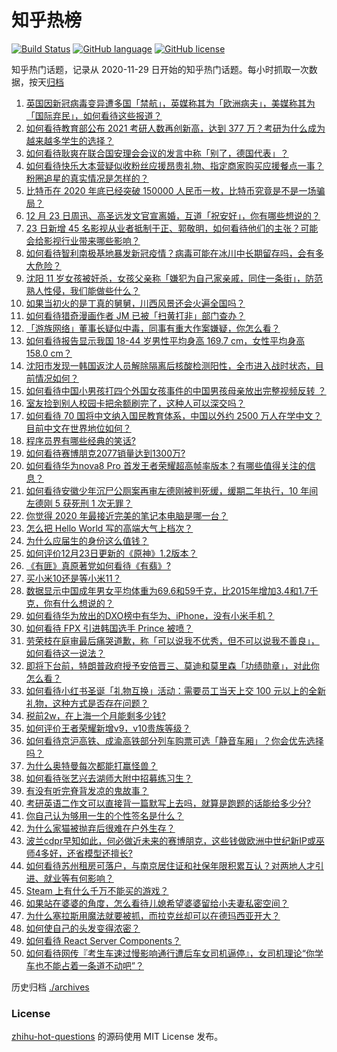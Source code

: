 # 知乎热榜
[![Build Status](https://github.com/ToWeLong/zhihu-hot-questions/workflows/CI/badge.svg)](https://github.com/ToWeLong/zhihu-hot-questions/actions)
[![GitHub language](https://img.shields.io/badge/language-golang-orange.svg)](https://golang.org/)
[![GitHub license](https://img.shields.io/github/license/ToWeLong/zhihu-hot-questions)](https://github.com/ToWeLong/zhihu-hot-questions/blob/main/LICENSE)

知乎热门话题，记录从 2020-11-29 日开始的知乎热门话题。每小时抓取一次数据，按天[归档](./archives)

<!-- BEGIN -->

1. [英国因新冠病毒变异遭多国「禁航」，英媒称其为「欧洲病夫」，美媒称其为「国际弃民」，如何看待这些报道？](https://www.zhihu.com/question/435986866)
1. [如何看待教育部公布 2021 考研人数再创新高，达到 377 万？考研为什么成为越来越多学生的选择？](https://www.zhihu.com/question/436124082)
1. [如何看待耿爽在联合国安理会会议的发言中称「别了，德国代表」？](https://www.zhihu.com/question/436128707)
1. [如何看待快乐大本营疑似收粉丝应援昂贵礼物、指定商家购买应援餐点一事？粉圈追星的真实情况是怎样的？](https://www.zhihu.com/question/435913913)
1. [比特币在 2020 年底已经突破 150000 人民币一枚，比特币究竟是不是一场骗局？](https://www.zhihu.com/question/435820949)
1. [12 月 23 日周迅、高圣远发文官宣离婚，互道「祝安好」，你有哪些想说的？](https://www.zhihu.com/question/436116521)
1. [23 日新增 45 名影视从业者抵制于正、郭敬明，如何看待他们的主张？可能会给影视行业带来哪些影响？](https://www.zhihu.com/question/436094086)
1. [如何看待智利南极基地暴发新冠疫情？病毒可能在冰川中长期留存吗，会有多大危险？](https://www.zhihu.com/question/435977700)
1. [沈阳 11 岁女孩被奸杀，女孩父亲称「嫌犯为自己家亲戚，同住一条街」，防范熟人性侵，我们能做些什么？](https://www.zhihu.com/question/436058156)
1. [如果当初火的是丁真的舅舅，川西风景还会火遍全国吗？](https://www.zhihu.com/question/433165515)
1. [如何看待猎奇漫画作者 JM 已被「扫黄打非」部门查办？](https://www.zhihu.com/question/436168334)
1. [「游族网络」董事长疑似中毒，同事有重大作案嫌疑，你怎么看？](https://www.zhihu.com/question/436136515)
1. [如何看待报告显示我国 18-44 岁男性平均身高 169.7 cm，女性平均身高 158.0 cm？](https://www.zhihu.com/question/436103283)
1. [沈阳市发现一韩国返沈人员解除隔离后核酸检测阳性，全市进入战时状态，目前情况如何？](https://www.zhihu.com/question/436134088)
1. [如何看待中国小男孩打四个外国女孩事件的中国男孩母亲放出完整视频反转 ？](https://www.zhihu.com/question/436149547)
1. [室友捡到别人校园卡把余额刷完了，这种人可以深交吗？](https://www.zhihu.com/question/434283173)
1. [如何看待 70 国将中文纳入国民教育体系，中国以外约 2500 万人在学中文？目前中文在世界地位如何？](https://www.zhihu.com/question/435994804)
1. [程序员界有哪些经典的笑话?](https://www.zhihu.com/question/39441398)
1. [如何看待赛博朋克2077销量达到1300万?](https://www.zhihu.com/question/436095282)
1. [如何看待华为nova8 Pro 首发王者荣耀超高帧率版本？有哪些值得关注的信息？](https://www.zhihu.com/question/436139802)
1. [如何看待安徽少年沉尸公厕案再审左德刚被判死缓，缓期二年执行，10 年间左德刚 5 获死刑 1 次无罪？](https://www.zhihu.com/question/436104705)
1. [你觉得 2020 年最接近完美的笔记本电脑是哪一台？](https://www.zhihu.com/question/435273110)
1. [怎么把 Hello World 写的高端大气上档次？](https://www.zhihu.com/question/434732218)
1. [为什么应届生的身份这么值钱？](https://www.zhihu.com/question/296366864)
1. [如何评价12月23日更新的《原神》1.2版本？](https://www.zhihu.com/question/435818583)
1. [《有匪》真原著党如何看待《有翡》?](https://www.zhihu.com/question/435989146)
1. [买小米10还是等小米11？](https://www.zhihu.com/question/429543310)
1. [数据显示中国成年男女平均体重为69.6和59千克，比2015年增加3.4和1.7千克，你有什么想说的？](https://www.zhihu.com/question/436100819)
1. [如何看待华为放出的DXO榜中有华为、iPhone，没有小米手机？](https://www.zhihu.com/question/435839303)
1. [如何看待 FPX 引进韩国选手 Prince 被喷？](https://www.zhihu.com/question/435961968)
1. [劳荣枝在庭审最后痛哭道歉，称「可以说我不优秀，但不可以说我不善良」，如何看待这一说法？](https://www.zhihu.com/question/436064488)
1. [即将下台前，特朗普政府授予安倍晋三、莫迪和莫里森「功绩勋章」，对此你怎么看？](https://www.zhihu.com/question/435982189)
1. [如何看待小红书圣诞「礼物互换」活动：需要员工当天上交 100 元以上的全新礼物，这种方式是否存在问题？](https://www.zhihu.com/question/436157769)
1. [税前2w，在上海一个月能剩多少钱?](https://www.zhihu.com/question/434022384)
1. [如何评价王者荣耀新增v9，v10贵族等级？](https://www.zhihu.com/question/435422625)
1. [如何看待京沪高铁、成渝高铁部分列车购票可选「静音车厢」？你会优先选择吗？](https://www.zhihu.com/question/436030763)
1. [为什么奥特曼每次都能打赢怪兽？](https://www.zhihu.com/question/433984330)
1. [如何看待张艺兴去湖师大附中招募练习生？](https://www.zhihu.com/question/435453233)
1. [有没有听完脊背发凉的鬼故事？](https://www.zhihu.com/question/424137859)
1. [考研英语二作文可以直接背一篇默写上去吗，就算是跑题的话能给多少分?](https://www.zhihu.com/question/427204513)
1. [你自己认为够用一生的个性签名是什么？](https://www.zhihu.com/question/435362231)
1. [为什么家猫被抛弃后很难在户外生存？](https://www.zhihu.com/question/430534419)
1. [波兰cdpr早知如此，何必做近未来的赛博朋克，这些钱做欧洲中世纪新IP或巫师4多好，还省模型还擅长?](https://www.zhihu.com/question/435999862)
1. [如何看待苏州租房可落户，与南京居住证和社保年限积累互认？对两地人才引进、就业等有何影响？](https://www.zhihu.com/question/435984319)
1. [Steam 上有什么千万不能买的游戏？](https://www.zhihu.com/question/41241675)
1. [如果站在婆婆的角度，怎么看待儿媳希望婆婆留给小夫妻私密空间？](https://www.zhihu.com/question/429835941)
1. [为什么塞拉斯用魔法就要被抓，而拉克丝却可以在德玛西亚开大？](https://www.zhihu.com/question/366815748)
1. [如何使自己的头发变得浓密？](https://www.zhihu.com/question/37357338)
1. [如何看待 React Server Components？](https://www.zhihu.com/question/435921124)
1. [如何看待网传『考生车速过慢影响通行遭后车女司机逼停』，女司机理论“你学车也不能占着一条道不动吧”？](https://www.zhihu.com/question/435576549)

<!-- END -->

历史归档 [./archives](./archives)


### License
[zhihu-hot-questions](https://github.com/towelong/zhihu-hot-questions) 的源码使用 MIT License 发布。